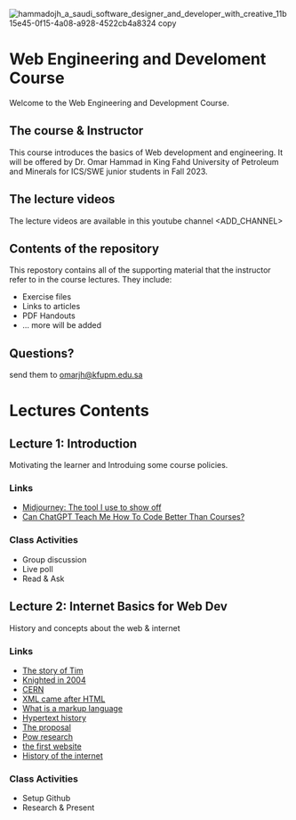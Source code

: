 ![hammadojh_a_saudi_software_designer_and_developer_with_creative_11b15e45-0f15-4a08-a928-4522cb4a8324 copy](https://github.com/hammadojh/Web-Dev-Course/assets/10475021/8254d96d-27aa-4af0-ae2e-924f9c801acb)

# Web Engineering and Develoment Course 
Welcome to the Web Engineering and Development Course.

## The course & Instructor
This course introduces the basics of Web development and engineering. It will be offered by Dr. Omar Hammad in King Fahd University of Petroleum and Minerals for ICS/SWE junior students in Fall 2023. 

## The lecture videos
The lecture videos are available in this youtube channel <ADD_CHANNEL>

## Contents of the repository
This repostory contains all of the supporting material that the instructor refer to in the course lectures. They include:
- Exercise files 
- Links to articles
- PDF Handouts
- ... more will be added

## Questions? 
send them to omarjh@kfupm.edu.sa

# Lectures Contents 

## Lecture 1: Introduction
Motivating the learner and Introduing some course policies.

### Links
- [Midjourney: The tool I use to show off](https://www.midjourney.com/home/?callbackUrl=%2Fapp%2F)
- [Can ChatGPT Teach Me How To Code Better Than Courses?](www.codecademy.com)

### Class Activities
- Group discussion
- Live poll
- Read & Ask

## Lecture 2: Internet Basics for Web Dev
History and concepts about the web & internet 

### Links
- [The story of Tim](https://webfoundation.org/about/vision/history-of-the-web)
- [Knighted in 2004](https://www.britannica.com/biography/Tim-Berners-Lee)
- [CERN](https://home.web.cern.ch/)
- [XML came after HTML](https://www.xml.com/pub/a/w3j/s3.connolly.html)
- [What is a markup language](https://en.wikipedia.org/wiki/Markup_language)
- [Hypertext history](https://www.nngroup.com/articles/hypertext-history/)
- [The proposal](https://www.w3.org/History/1989/proposal.html)
- [Pow research](https://www.pewresearch.org/internet/2014/03/11/world-wide-web-timeline/)
- [the first website](http://info.cern.ch)
- [History of the internet](https://www.computerhistory.org/internethistory/)

### Class Activities 
- Setup Github
- Research & Present
